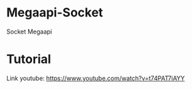 # Megaapi-Socket
Socket Megaapi


# Tutorial
Link youtube: https://www.youtube.com/watch?v=t74PAT7iAYY
